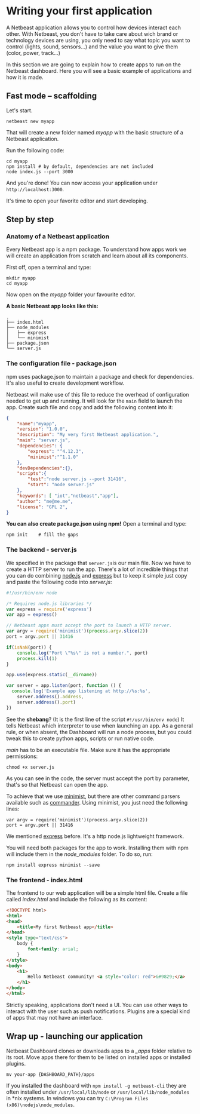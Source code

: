 # Writing your first application

A Netbeast application allows you to control how devices interact each other. With Netbeast, you don't have to take care about wich brand or technology devices are using, you only need to say what topic you want to control (lights, sound, sensors...) and the value you want to give them (color, power, track...)

In this section we are going to explain how to create apps to run on the Netbeast dashboard. Here you will see a basic example of applications and how it is made.


## Fast mode – scaffolding
Let's start.
```
netbeast new myapp
``` 
That will create a new folder named _myapp_ with the basic structure of a Netbeast application.

Run the following code:
```
cd myapp
npm install # by default, dependencies are not included
node index.js --port 3000
```

And you're done! You can now access your application under `http://localhost:3000`. 

It's time to open your favorite editor and start developing.

## Step by step
### Anatomy of a Netbeast application

Every Netbeast app is a npm package. To understand how apps work we will create an application from scratch and learn about all its components.

First off, open a terminal and type:
```
mkdir myapp
cd myapp
```

Now open on the _myapp_ folder your favourite editor.

**A basic Netbeast app looks like this:**
```
.
├── index.html
├── node_modules
│   ├── express
│   └── minimist
├── package.json
└── server.js

```

### The configuration file - package.json
npm uses package.json to maintain a package and check for dependencies. It's also useful to  create development workflow.

Netbeast will make use of this file to reduce the overhead of configuration needed to get up and running. It will look for the `main` field to launch the app. Create such file and copy and add the following content into it:

```json
{
    "name":"myapp",
    "version": "1.0.0",
    "description": "My very first Netbeast application.",
    "main": "server.js",
    "dependencies": {
        "express": "^4.12.3",
        "minimist":"^1.1.0"
    },
    "devDependencies":{},
    "scripts":{
        "test":"node server.js --port 31416",
        "start": "node server.js"
    },
    "keywords": [ "iot","netbeast","app"],
    "author": "me@me.me",
    "license": "GPL 2",
}

```

**You can also create package.json using npm!** Open a terminal and type:
```
npm init    # fill the gaps
```

### The backend - server.js
We specified in the package that `server.js`is our main file. Now we have to create a HTTP server to run the app. There's a lot of incredible things that you can do combining [node.js](https://nodejs.org/en/) and [express](http://expressjs.com/) but to keep it simple just copy and paste the following code into _server.js_:

```javascript
#!/usr/bin/env node

/* Requires node.js libraries */
var express = require('express')
var app = express()

// Netbeast apps must accept the port to launch a HTTP server.
var argv = require('minimist')(process.argv.slice(2))
port = argv.port || 31416

if(isNaN(port)) {
	console.log("Port \"%s\" is not a number.", port)
	process.kill(1)
}

app.use(express.static(__dirname))

var server = app.listen(port, function () {
  console.log('Example app listening at http://%s:%s',
  	server.address().address,
  	server.address().port)
})
```

See the **shebang**? (It is the first line of the script `#!/usr/bin/env node`) It tells Netbeast which interpreter to use when launching an app. As a general rule, or when absent, the Dashboard will run a node process, but you could tweak this to create python apps, scripts or run native code.

_main_ has to be an executable file. Make sure it has the appropriate permissions:
```
chmod +x server.js
```
As you can see in the code, the server must accept the port by parameter, that's so that Netbeast can open the app.

To achieve that we use [minimist](https://www.npmjs.com/package/minimist), but there are other command parsers available such as [commander](https://www.npmjs.com/package/commander). Using minimist, you just need the following lines:
```
var argv = require('minimist')(process.argv.slice(2))
port = argv.port || 31416
```

We mentioned [express](http://expressjs.com/) before. It's a http node.js lightweight framework.

You will need both packages for the app to work. Installing them with npm will include them in the _node_modules_ folder. To do so, run:
```
npm install express minimist --save
```

### The frontend - index.html

The frontend to our web application will be a simple html file. Create a file called _index.html_ and include the following as its content:

```html
<!DOCTYPE html>
<html>
<head>
	<title>My first Netbeast app</title>
</head>
<style type="text/css">
	body {
		font-family: arial;
	}
</style>
<body>
	<h1>
		Hello Netbeast community! <a style="color: red">&#9829;</a>
	</h1>
</body>
</html>
```

Strictly speaking, applications don't need a UI. You can use other ways to interact with the user such as push notifications. Plugins are a special kind of apps that may not have an interface.

## Wrap up - launching our application

Netbeast Dashboard clones or downloads apps to a *_apps* folder relative to its root. Move apps there for them to be listed on installed apps or installed plugins.

```
mv your-app {DASHBOARD_PATH}/apps
```

If you installed the dashboard with `npm install -g netbeast-cli` they are often installed under `/usr/local/lib/node` or `/usr/local/lib/node_modules` in \*nix systems. In windows you can try `C:\Program Files (x86)\nodejs\node_modules`.


